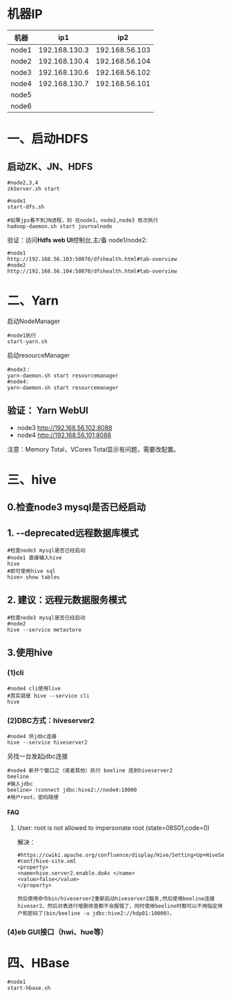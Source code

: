 # 机器IP



| 机器  | ip1           | ip2            |
| ----- | ------------- | -------------- |
| node1 | 192.168.130.3 | 192.168.56.103 |
| node2 | 192.168.130.4 | 192.168.56.104 |
| node3 | 192.168.130.6 | 192.168.56.102 |
| node4 | 192.168.130.7 | 192.168.56.101 |
| node5 |               |                |
| node6 |               |                |



# 一、启动HDFS 

## 启动ZK、JN、HDFS

```
#node2,3,4
zkServer.sh start

#node1
start-dfs.sh

#如果jps看不到JN进程，则 在node1，node2,node3 依次执行 
hadoop-daemon.sh start journalnode
```

验证：访问**Hdfs web UI**控制台,主/备 node1/node2:

```
#node1
http://192.168.56.103:50070/dfshealth.html#tab-overview
#node2
http://192.168.56.104:50070/dfshealth.html#tab-overview
```

# 二、Yarn

启动NodeManager
```
#node1执行
start-yarn.sh
```
启动resourceManager

```
#node3：
yarn-daemon.sh start resourcemanager
#node4:
yarn-daemon.sh start resourcemanager
```

## 验证： Yarn WebUI

- node3  http://192.168.56.102:8088 
- node4  http://192.168.56.101:8088 

注意：Memory Total，VCores Total显示有问题，需要改配置。

# 三、hive

## 0.检查node3 mysql是否已经启动

## 1. --deprecated远程数据库模式

```shell
#检查node3 mysql是否已经启动
#node1 直接输入hive
hive
#即可使用hive sql
hive> show tables
```

## 2. 建议：远程元数据服务模式

```shell
#检查node3 mysql是否已经启动
#node2
hive --service metastore 

```

## 3.使用hive

### (1)cli

```shell
#node4 cli使用live
#其实就是 hive --service cli
hive
```

### (2)DBC方式：hiveserver2

```shell
#node4 供jdbc连接
hive --service hiveserver2
```

另找一台发起jdbc连接

```shell
#node4 新开个窗口之（或者其他）执行 beeline 连到hiveserver2
beeline
#输入jdbc
beeline> !connect jdbc:hive2://node4:10000
#用户root，密码随便

```

#### FAQ

1. User: root is not allowed to impersonate root (state=08S01,code=0)

   解决：

   ```shell
   #https://cwiki.apache.org/confluence/display/Hive/Setting+Up+HiveServer2
   #conf/hive-site.xml
   <property>
   <name>hive.server2.enable.doAs </name>
   <value>false</value>
   </property>
   
   然后使用命令bin/hiveserver2重新启动hiveserver2服务,然后使用beeline连接hiveser2，然后对表进行增删改查都不会报错了，同时使用beeline时都可以不用指定用户和密码了(bin/beeline -u jdbc:hive2://hdp01:10000)。
   ```

   

### (4)eb GUI接口（hwi、hue等）

# 四、HBase

```
#node1
start-hbase.sh
```

